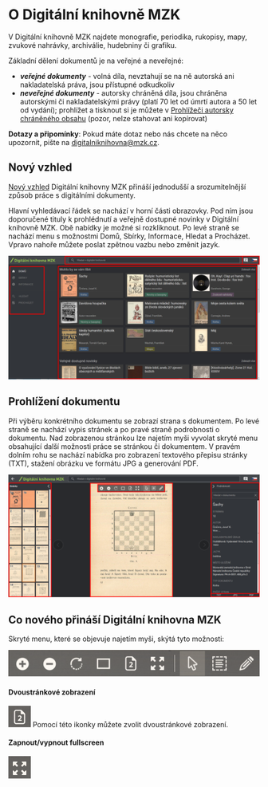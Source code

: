 # O Digitální knihovně MZK

V Digitální knihovně MZK najdete monografie, periodika, rukopisy, mapy, zvukové nahrávky, archiválie, hudebniny či grafiku.

Základní dělení dokumentů je na veřejné a neveřejné:

* __*veřejné dokumenty*__ - volná díla, nevztahují se na ně autorská ani nakladatelská práva, jsou přístupné odkudkoliv
* __*neveřejné dokumenty*__ - autorsky chráněná díla, jsou chráněna autorskými či nakladatelskými právy (platí 70 let od úmrtí autora a 50 let od vydání); prohlížet a tisknout si je můžete v [Prohlížeči autorsky chráněného obsahu](/cs/digitalni-knihovna) (pozor, nelze stahovat ani kopírovat)

**Dotazy a připomínky**: Pokud máte dotaz nebo nás chcete na něco upozornit, pište na [digitalniknihovna@mzk.cz](digitalniknihovna@mzk.cz).

## Nový vzhled
<a class="external" href="http://digitalniknihovna.mzk.cz/" target="_blank">Nový vzhled</a> Digitální knihovny MZK přináší jednodušší a srozumitelnější způsob práce s digitálními dokumenty. 

Hlavní vyhledávací řádek se nachází v horní části obrazovky. Pod ním jsou doporučené tituly k prohlédnutí a veřejně dostupné novinky v Digitální knihovně MZK. Obě nabídky je možné si rozkliknout. Po levé straně se nachází menu s možnostmi Domů, Sbírky, Informace, Hledat a Procházet. Vpravo nahoře můžete poslat zpětnou vazbu nebo změnit jazyk.

![](/images/help/jakHledat/digitalniknihovna2.png)

## Prohlížení dokumentu
Při výběru konkrétního dokumentu se zobrazí strana s dokumentem. Po levé straně se nachází vypis stránek a po pravé straně podrobnosti o dokumentu. Nad zobrazenou stránkou lze najetím myši vyvolat skryté menu obsahující další možnosti práce se stránkou či dokumentem. V pravém dolním rohu se nachází nabídka pro zobrazení textového přepisu stránky (TXT), stažení obrázku ve formátu JPG a generování PDF.  

![](/images/help/jakHledat/prohlizeniKnihy.png)

## Co nového přináší Digitální knihovna MZK
Skryté menu, které se objevuje najetím myši, skýtá tyto možnosti:

![](/images/help/jakHledat/funkcniPrvky.png)

#### Dvoustránkové zobrazení 
![](/images/help/jakHledat/dvoustrankoveZobrazeni.png)
Pomocí této ikonky můžete zvolit dvoustránkové zobrazení.

#### Zapnout/vypnout fullscreen
![](/images/help/jakHledat/fullscreen.png)

